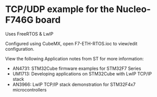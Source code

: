 # TCP/UDP example for the Nucleo-F746G board

Uses FreeRTOS & LwIP

Configured using CubeMX, open F7-ETH-RTOS.ioc to view/edit configuration.

View the following Application notes from ST for more information:
- AN4731: STM32Cube firmware examples for STM32F7 Series
- UM1713: Developing applications on STM32Cube with LwIP TCP/IP stack
- AN3966: LwIP TCP/IP stack demonstration for STM32F4x7 microcontrollers
